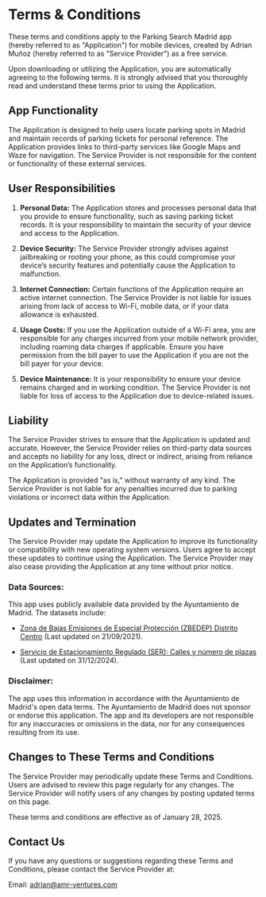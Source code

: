 # Terms & Conditions

These terms and conditions apply to the Parking Search Madrid app (hereby referred to as "Application") for mobile devices, created by Adrian Muñoz (hereby referred to as "Service Provider") as a free service.

Upon downloading or utilizing the Application, you are automatically agreeing to the following terms. It is strongly advised that you thoroughly read and understand these terms prior to using the Application. 

## App Functionality

The Application is designed to help users locate parking spots in Madrid and maintain records of parking tickets for personal reference. The Application provides links to third-party services like Google Maps and Waze for navigation. The Service Provider is not responsible for the content or functionality of these external services.

## User Responsibilities

1. **Personal Data:** The Application stores and processes personal data that you provide to ensure functionality, such as saving parking ticket records. It is your responsibility to maintain the security of your device and access to the Application.

2. **Device Security:** The Service Provider strongly advises against jailbreaking or rooting your phone, as this could compromise your device’s security features and potentially cause the Application to malfunction.

3. **Internet Connection:** Certain functions of the Application require an active internet connection. The Service Provider is not liable for issues arising from lack of access to Wi-Fi, mobile data, or if your data allowance is exhausted.

4. **Usage Costs:** If you use the Application outside of a Wi-Fi area, you are responsible for any charges incurred from your mobile network provider, including roaming data charges if applicable. Ensure you have permission from the bill payer to use the Application if you are not the bill payer for your device.

5. **Device Maintenance:** It is your responsibility to ensure your device remains charged and in working condition. The Service Provider is not liable for loss of access to the Application due to device-related issues.

## Liability

The Service Provider strives to ensure that the Application is updated and accurate. However, the Service Provider relies on third-party data sources and accepts no liability for any loss, direct or indirect, arising from reliance on the Application’s functionality.

The Application is provided "as is," without warranty of any kind. The Service Provider is not liable for any penalties incurred due to parking violations or incorrect data within the Application.

## Updates and Termination

The Service Provider may update the Application to improve its functionality or compatibility with new operating system versions. Users agree to accept these updates to continue using the Application. The Service Provider may also cease providing the Application at any time without prior notice.

### Data Sources:
This app uses publicly available data provided by the Ayuntamiento de Madrid. The datasets include:

- [Zona de Bajas Emisiones de Especial Protección (ZBEDEP) Distrito Centro](https://servpub.madrid.es/IDEAM_WBGEOPORTAL/dataset.iam?id=ab7bf756-1234-488f-9395-f2b37baeaebc) (Last updated on 21/09/2021).

- [Servicio de Estacionamiento Regulado (SER): Calles y número de plazas](https://datos.madrid.es/portal/site/egob/menuitem.c05c1f754a33a9fbe4b2e4b284f1a5a0/?vgnextoid=4973b0dd4a872510VgnVCM1000000b205a0aRCRD&vgnextchannel=374512b9ace9f310VgnVCM100000171f5a0aRCRD&vgnextfmt=default) (Last updated on 31/12/2024).

### Disclaimer:
The app uses this information in accordance with the Ayuntamiento de Madrid's open data terms. The Ayuntamiento de Madrid does not sponsor or endorse this application. The app and its developers are not responsible for any inaccuracies or omissions in the data, nor for any consequences resulting from its use.

## Changes to These Terms and Conditions

The Service Provider may periodically update these Terms and Conditions. Users are advised to review this page regularly for any changes. The Service Provider will notify users of any changes by posting updated terms on this page.

These terms and conditions are effective as of January 28, 2025.

## Contact Us

If you have any questions or suggestions regarding these Terms and Conditions, please contact the Service Provider at:

Email: adrian@amr-ventures.com

